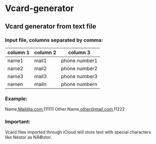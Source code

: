 # Vcard-generator

## Vcard generator from text file

### Input file, columns separated by comma:
| column 1 | column 2 | column 3 |
|-------|-------|---------------|
| name1 | mail1 | phone number1 |
| name2 | mail2 | phone number2 |
| name3 | mail3 | phone number3 |
| namen | mailn | phone numbern |

### Example:
Name,Mail@a.com,111111
Other Name,other@mail.com,11222

### Important:
Vcard files imported through iCloud will store text with special characters like Néstor as NÃ©stor.
